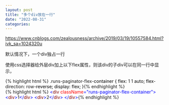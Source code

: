 ```yaml
---
layout: post
title: "多个div放在一行"
date: "2022-08-31"
categories: 
---
```

<p><a href="https://www.cnblogs.com/zealousness/archive/2019/03/19/10557584.html?ivk_sa=1024320u">https://www.cnblogs.com/zealousness/archive/2019/03/19/10557584.html?ivk_sa=1024320u</a></p>
<p>默认情况下，一个div独占一行</p>
<p>使用css选择器给外层div加上以下flex属性，则该div的子div可以在同一行中显示，</p>
<div class="cnblogs_code">
{% highlight html %}
.runs-paginator-flex-<span style="color: rgba(0, 0, 0, 1)">container {
flex: </span>1 1<span style="color: rgba(0, 0, 0, 1)"> auto;
flex</span>-direction: row-<span style="color: rgba(0, 0, 0, 1)">reverse;
display: flex;
}</span>{% endhighlight %}
</div>
<div class="cnblogs_code">
{% highlight html %}
<span style="color: rgba(0, 0, 255, 1)">&lt;</span><span style="color: rgba(128, 0, 0, 1)">div </span><span style="color: rgba(255, 0, 0, 1)">className</span><span style="color: rgba(0, 0, 255, 1)">=&quot;runs-paginator-flex-container&quot;</span><span style="color: rgba(0, 0, 255, 1)">&gt;</span>
<span style="color: rgba(0, 0, 255, 1)">&lt;</span><span style="color: rgba(128, 0, 0, 1)">div</span><span style="color: rgba(0, 0, 255, 1)">&gt;</span>1<span style="color: rgba(0, 0, 255, 1)">&lt;/</span><span style="color: rgba(128, 0, 0, 1)">div</span><span style="color: rgba(0, 0, 255, 1)">&gt;</span>
<span style="color: rgba(0, 0, 255, 1)">&lt;</span><span style="color: rgba(128, 0, 0, 1)">div</span><span style="color: rgba(0, 0, 255, 1)">&gt;</span>2<span style="color: rgba(0, 0, 255, 1)">&lt;/</span><span style="color: rgba(128, 0, 0, 1)">div</span><span style="color: rgba(0, 0, 255, 1)">&gt;</span>
<span style="color: rgba(0, 0, 255, 1)">&lt;/</span><span style="color: rgba(128, 0, 0, 1)">div</span><span style="color: rgba(0, 0, 255, 1)">&gt;</span>{% endhighlight %}
</div>
